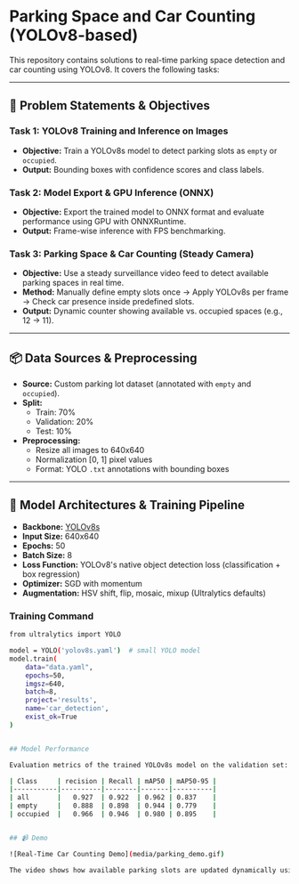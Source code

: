 # Parking Space and Car Counting (YOLOv8-based)

This repository contains solutions to real-time parking space detection and car counting using YOLOv8. It covers the following tasks:

---

## 🚩 Problem Statements & Objectives

### Task 1: YOLOv8 Training and Inference on Images
- **Objective:** Train a YOLOv8s model to detect parking slots as `empty` or `occupied`.
- **Output:** Bounding boxes with confidence scores and class labels.

### Task 2: Model Export & GPU Inference (ONNX)
- **Objective:** Export the trained model to ONNX format and evaluate performance using GPU with ONNXRuntime.
- **Output:** Frame-wise inference with FPS benchmarking.

### Task 3: Parking Space & Car Counting (Steady Camera)
- **Objective:** Use a steady surveillance video feed to detect available parking spaces in real time.
- **Method:** Manually define empty slots once → Apply YOLOv8s per frame → Check car presence inside predefined slots.
- **Output:** Dynamic counter showing available vs. occupied spaces (e.g., 12 → 11).

---

## 📦 Data Sources & Preprocessing

- **Source:** Custom parking lot dataset (annotated with `empty` and `occupied`).
- **Split:**
  - Train: 70%
  - Validation: 20%
  - Test: 10%
- **Preprocessing:**
  - Resize all images to 640x640
  - Normalization [0, 1] pixel values
  - Format: YOLO `.txt` annotations with bounding boxes

---

## 🧠 Model Architectures & Training Pipeline

- **Backbone:** [YOLOv8s](https://github.com/ultralytics/ultralytics)
- **Input Size:** 640x640
- **Epochs:** 50  
- **Batch Size:** 8  
- **Loss Function:** YOLOv8's native object detection loss (classification + box regression)
- **Optimizer:** SGD with momentum  
- **Augmentation:** HSV shift, flip, mosaic, mixup (Ultralytics defaults)

### Training Command
```bash
from ultralytics import YOLO

model = YOLO('yolov8s.yaml')  # small YOLO model
model.train(
    data="data.yaml",
    epochs=50,
    imgsz=640,
    batch=8,
    project='results',
    name='car_detection',
    exist_ok=True
)


## Model Performance

Evaluation metrics of the trained YOLOv8s model on the validation set:

| Class     | recision | Recall | mAP50 | mAP50-95 |
|-----------|----------|--------|-------|----------|
| all       |   0.927  | 0.922  | 0.962 | 0.837    |
| empty     |   0.888  | 0.898  | 0.944 | 0.779    |
| occupied  |   0.966  | 0.946  | 0.980 | 0.895    |


## 📹 Demo

![Real-Time Car Counting Demo](media/parking_demo.gif)

The video shows how available parking slots are updated dynamically using YOLOv8 and manual empty-slot mapping.


